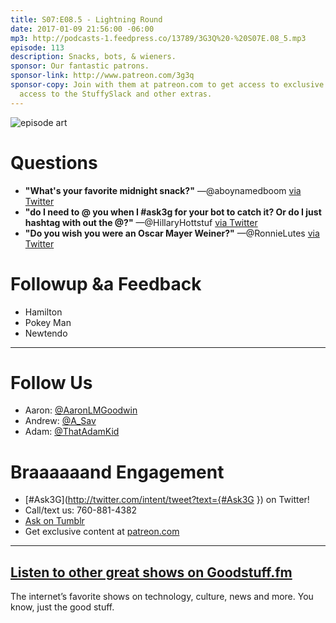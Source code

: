 ```yaml
---
title: S07:E08.5 - Lightning Round
date: 2017-01-09 21:56:00 -06:00
mp3: http://podcasts-1.feedpress.co/13789/3G3Q%20-%20S07E.08_5.mp3
episode: 113
description: Snacks, bots, & wieners.
sponsor: Our fantastic patrons.
sponsor-link: http://www.patreon.com/3g3q
sponsor-copy: Join with them at patreon.com to get access to exclusive bonus material,
  access to the StuffySlack and other extras.
---
```


![episode art][1]

# Questions

* **"What's your favorite midnight snack?"** —@aboynamedboom [via Twitter][2]
* **"do I need to @ you when I #ask3g for your bot to catch it? Or do I just hashtag with out the @?"** —@HillaryHottstuf [via Twitter][3]
* **"Do you wish you were an Oscar Mayer Weiner?"** —@RonnieLutes [via Twitter][4]

# Followup &a Feedback

* Hamilton
* Pokey Man
* Newtendo

***

# Follow Us
* Aaron: [@AaronLMGoodwin](http://twitter.com/aaronlmgoodwin)
* Andrew: [@A_Sav](http://twitter.com/a_sav)
* Adam: [@ThatAdamKid](http://twitter.com/thatadamkid)

# Braaaaaand Engagement
* [#Ask3G](http://twitter.com/intent/tweet?text={#Ask3G }) on Twitter!
* Call/text us: 760-881-4382
* [Ask on Tumblr](http://3g3q.co/ask)
* Get exclusive content at [patreon.com](http://www.patreon.com/3g3q)

***

## [Listen to other great shows on Goodstuff.fm](http://goodstuff.fm/)
The internet’s favorite shows on technology, culture, news and more. You know, just the good stuff.

[1]: http://l.gdwn.co/1tmi.jpg
[2]: https://twitter.com/aboynamedboom/status/752791709881249792
[3]: https://twitter.com/581215167/status/749718616883367936
[4]: https://twitter.com/17468886/status/746891428358283264
[5]: http://twitter.com/aaronlmgoodwin
[6]: http://twitter.com/a_sav
[7]: http://twitter.com/thatadamkid
[8]: http://3g3q.co/ask
[9]: http://www.patreon.com/3g3q
[10]: http://goodstuff.fm/3g3q/